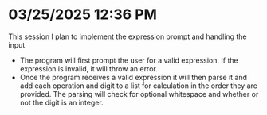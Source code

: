 # 03/25/2025 12:36 PM
This session I plan to implement the expression prompt and handling the input
- The program will first prompt the user for a valid expression. If the expression is invalid, it will throw an error.
- Once the program receives a valid expression it will then parse it and add each operation and digit to a list for calculation in the order they are provided. The parsing will check for optional whitespace and whether or not the digit is an integer. 
